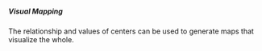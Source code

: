##### Visual Mapping
The relationship and values of centers can be used to generate maps that visualize the whole.